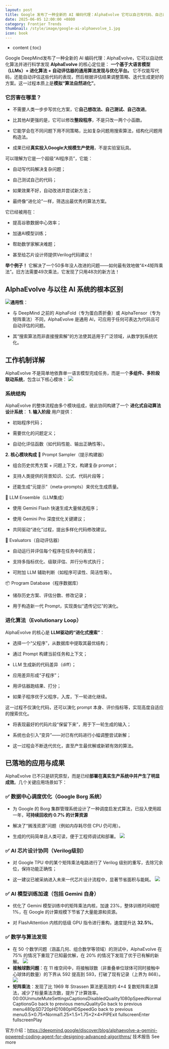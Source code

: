 ```yaml
---
layout: post
title: Google 发布了一种全新的 AI 编码代理：AlphaEvolve 它可以自己写代码、自己评估测试、然后自己自我改进
date: 2025-06-05 12:00:00 +0800
category: Frontier Trends
thumbnail: /style/image/google-ai-alphaevolve_1.jpg
icon: book
---
```

* content
{:toc}

Google DeepMind发布了一种全新的 AI 编码代理：AlphaEvolve，它可以自动优化算法并进行科学发现
**AlphaEvolve** 的核心定位是：
**一个基于大语言模型（LLMs）+ 进化算法 + 自动评估器的通用算法发现与优化平台。**
它不仅能写代码，还能自动评估这些代码的表现，然后根据评估结果调整策略、迭代生成更好的方案。这一过程本质上是**模拟“算法自然进化”**。

### 它厉害在哪里？

- 不需要人类一步步写优化方案，它**自己想改法、自己测试、自己改进**。

- 比其他AI更强的是，它可以修改**整段程序**，不是只改一两个小函数。

- 它能学会在不同问题下用不同策略，比如复杂问题用搜索算法，结构化问题用构造法。

- 成果已经**真实投入Google大规模生产使用**，不是实验室玩具。

可以理解为它是一个超级“AI程序员”，它能：

- 自动写代码解决复杂问题；

- 自己测试自己的代码；

- 如果效果不好，自动改进并尝试新方法；

- 最终像“进化论”一样，筛选出最优秀的算法方案。

它已经被用在：

- 提高谷歌数据中心效率；

- 加速AI模型训练；

- 帮助数学家解决难题；

- 甚至给芯片设计师提供Verilog代码建议！

**举个例子！**
它解决了一个50多年没人改进的问题——如何最有效地做“4×4矩阵乘法”。旧方法需要49次乘法，它发现了只用48次的新方法！

## AlphaEvolve 与以往 AI 系统的根本区别
![](https://assets-v2.circle.so/h2nns3bbkqxbdlgsr905q3mgz5xy)**通用性**： 

- 与 DeepMind 之前的 AlphaFold（专为蛋白质折叠）或 AlphaTensor（专为矩阵乘法）不同，AlphaEvolve 是通用 AI，可应用于任何可表达为代码且可自动评估的问题。

- 其“搜索算法而非直接搜索解”的方法使其适用于广泛领域，从数学到系统优化。

## 工作机制详解
AlphaEvolve 不是简单地依靠单一语言模型完成任务，而是一个**多组件、多阶段联动系统**，包含以下核心模块：
![](https://assets-v2.circle.so/qtvapq4duz6hexbd36utghclgpbi)
### 系统结构
AlphaEvolve 的整体流程由多个模块组成，彼此协同构建了一个 **进化式自动算法设计系统**：
**1. 输入阶段**
用户提供：

- 初始程序代码；

- 需要优化的问题定义；

- 自动化评估函数（如代码性能、输出正确性等）。

**2. 核心模块构成**
🧩 Prompt Sampler（提示构建器）

- 组合历史优秀方案 + 问题上下文，构建复杂 prompt；

- 支持人类提供的背景知识、公式、代码片段等；

- 还能生成“元提示”（meta-prompts）来优化生成质量。

🤖 LLM Ensemble（LLM集成）

- 使用 Gemini Flash 快速生成大量候选程序；

- 使用 Gemini Pro 深度优化关键建议；

- 共同驱动“进化”过程，提出多样化代码修改建议。

🧪 Evaluators（自动评估器）

- 自动运行并评估每个程序在任务中的表现；

- 支持多指标优化、级联评估、并行分布式执行；

- 可附加 LLM 辅助判断（如程序可读性、简洁性等）。

📦 Program Database（程序数据库）

- 储存历史方案、评估分数、修改记录；

- 用于构造新一代 Prompt，实现类似“遗传记忆”的演化。

### **进化算法（Evolutionary Loop）**
AlphaEvolve 的核心是 **LLM驱动的“进化式搜索”**：

- 选择一个“父程序”，从数据库中提取其最优结构；

- 通过 Prompt 构建当前任务和上下文；

- LLM 生成新的代码差异（diff）；

- 应用差异形成“子程序”；

- 用评估器跑结果、打分；

- 如果子程序优于父程序，入库，下一轮进化继续。

这一过程不仅演化代码，还可以演化 prompt 本身、评价指标等，实现高度自适应的搜索优化。

- 将表现最好的代码片段“保留下来”，用于下一轮生成的输入；

- 系统也会引入“变异”——对已有代码进行小幅调整尝试新解；

- 这一过程会不断迭代优化，直至产生最优解或新颖有效的算法。

## 已落地的应用与成果
AlphaEvolve 已不只是研究原型，而是已经**部署在真实生产系统中并产生了明显成效**。几个关键应用场景如下：

### ✅ 数据中心调度优化（Google Borg 系统）

- 为 Google 的 Borg 集群管理系统设计了一种调度启发式算法，已投入使用超一年，**可持续回收约 0.7% 的计算资源**

- 解决了“搁浅资源”问题（例如内存耗尽但 CPU 仍可用）。

- 生成的代码简单且人类可读，便于工程师调试和部署。
![](https://assets-v2.circle.so/j9nc9a8ewjzqd1miq145xkjb0817)

### ✅ AI 芯片设计协同（Verilog级别）

- 对 Google TPU 中的某个矩阵乘法电路进行了 Verilog 级别的重写，去除冗余位，保持功能正确性；

- 这一建议已被采纳进入未来一代芯片设计流程中，显著节省面积与能耗。
![](https://assets-v2.circle.so/t1b7kmis84mjantvb6ttego7lzz8)

### ✅ AI 模型训练加速（包括 Gemini 自身）

- 优化了 Gemini 模型训练中的矩阵乘法内核，加速 23%，整体训练时间缩短 1%，在 Google 的计算规模下节省了大量能源和资源。

- 对 FlashAttention 内核的低级 GPU 指令进行重构，速度提升达 **32.5%**。

### ✅ 数学与算法发现

- 在 50 个数学问题（涵盖几何、组合数学等领域）的测试中，AlphaEvolve 在 75% 的情况下重现了已知最优解，在 20% 的情况下发现了优于已有解的新解。
![](https://assets-v2.circle.so/xatol7vw96fyyyo3u9phpuf852we)
- **接触球数问题**：在 11 维空间中，将接触球数（非重叠单位球体可同时接触中心球体的数量）的下界从 592 提高到 593，打破了现有记录（上界为 868）。
![](https://assets-v2.circle.so/3qlxo3a8gljxk5ujnhnibwt6n3rp)
- **矩阵乘法**：发现了比 1969 年 Strassen 算法更高效的 4×4 复数矩阵乘法算法，减少了标量乘法次数，提升了计算效率。
00:00UnmuteMuteSettingsCaptionsDisabledQuality1080pSpeedNormalCaptionsGo back to previous menuQualityGo back to previous menu480pSD720pHD1080pHDSpeedGo back to previous menu0.5×0.75×Normal1.25×1.5×1.75×2×4×PIPExit fullscreenEnter fullscreenPlay

官方介绍：https://deepmind.google/discover/blog/alphaevolve-a-gemini-powered-coding-agent-for-designing-advanced-algorithms/ 
技术报告
See more